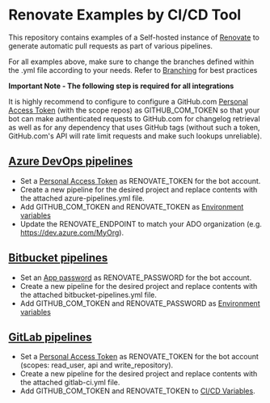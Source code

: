 # Renovate Examples by CI/CD Tool
This repository contains examples of a Self-hosted instance of [Renovate](https://docs.renovatebot.com/) to generate automatic pull requests as part of various pipelines.

For all examples above, make sure to change the branches defined within the .yml file according to your needs.  Refer to [Branching](#Branching) for best practices

**Important Note - The following step is required for all integrations** 

It is highly recommend to configure to configure a GitHub.com [Personal Access Token](https://github.com/settings/tokens) (with the scope repos) as GITHUB_COM_TOKEN so that your bot can make authenticated requests to GitHub.com for changelog retrieval as well as for any dependency that uses GitHub tags (without such a token, GitHub.com's API will rate limit requests and make such lookups unreliable).

## [Azure DevOps pipelines](https://docs.microsoft.com/en-us/azure/devops/pipelines/?view=azure-devops)
* Set a [Personal Access Token](https://docs.microsoft.com/en-us/azure/devops/organizations/accounts/use-personal-access-tokens-to-authenticate?view=azure-devops&tabs=preview-page) as RENOVATE_TOKEN for the bot account.
* Create a new pipeline for the desired project and replace contents with the attached azure-pipelines.yml file.
* Add GITHUB_COM_TOKEN and RENOVATE_TOKEN as [Environment variables](https://docs.microsoft.com/en-us/azure/devops/pipelines/process/variables?view=azure-devops&tabs=yaml%2Cbatch)
* Update the RENOVATE_ENDPOINT to match your ADO organization (e.g. https://dev.azure.com/MyOrg).

## [Bitbucket pipelines](https://support.atlassian.com/bitbucket-cloud/docs/configure-bitbucket-pipelinesyml/)
*  Set an [App password](https://bitbucket.org/account/settings/app-passwords/) as RENOVATE_PASSWORD for the bot account.
*  Create a new pipeline for the desired project and replace contents with the attached bitbucket-pipelines.yml file.
*  Add GITHUB_COM_TOKEN and RENOVATE_PASSWORD as [Environment variables](https://support.atlassian.com/bitbucket-cloud/docs/variables-and-secrets/)

## [GitLab pipelines](https://docs.gitlab.com/ee/ci/pipelines/)
* Set a [Personal Access Token](https://gitlab.com/-/profile/personal_access_tokens) as RENOVATE_TOKEN for the bot account (scopes: read_user, api and write_repository).
* Create a new pipeline for the desired project and replace contents with the attached gitlab-ci.yml file.
* Add GITHUB_COM_TOKEN and RENOVATE_TOKEN to [CI/CD Variables](https://docs.gitlab.com/ee/ci/variables/).

